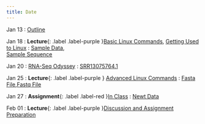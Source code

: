 ```yaml
---
title: Date
---
```


Jan 13
: [Outline](../assets/content/Week01_outline.docx)

Jan 18
: **Lecture**{: .label .label-purple }[Basic Linux Commands](../assets/content/Useful_Linux_Commands.pdf), [Getting Used to Linux](../assets/content/Week02_Tuesday.pdf)
  : [Sample Data](../assets/content/Sample_Data.csv),  
   [Sample Sequence](../assets/content/sample_sequence.fasta)

Jan 20
: [RNA-Seq Odyssey](../assets/content/Week02_Thursday.pdf)
  : [SRR13075764.1](https://sra-downloadb.be-md.ncbi.nlm.nih.gov/sos3/sra-pub-run-19/SRR13075764/SRR13075764.1)

Jan 25
: **Lecture**{: .label .label-purple } [Advanced Linux Commands](../assets/content/Week03_Tuesday.pdf)
  : [Fasta File](../assets/content/fasta_example.fasta),[Fastq File](../assets/content/fastq_example.fastq)

Jan 27
: **Assignment**{: .label .label-red }[In Class](../assets/content/Week03_Thursday.pdf)
  : [Newt Data](../assets/content/newt_data.tar.gz)

Feb 01
: **Lecture**{: .label .label-purple }[Discussion and Assignment Preparation](../assets/content/week04_assignment.docx)